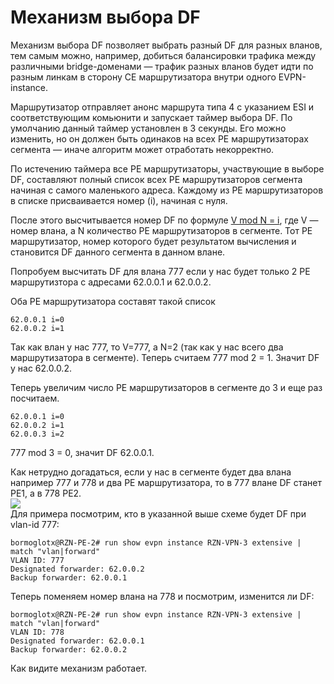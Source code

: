 # Механизм выбора DF

Механизм выбора DF позволяет выбрать разный DF для разных вланов, тем самым можно, например, добиться балансировки трафика между различными bridge-доменами — трафик разных вланов будет идти по разным линкам в сторону CE маршрутизатора внутри одного EVPN-instance.

Маршрутизатор отправляет анонс маршрута типа 4 с указанием ESI и соответствующим комьюнити и запускает таймер выбора DF. По умолчанию данный таймер установлен в 3 секунды. Его можно изменить, но он должен быть одинаков на всех PE маршрутизаторах сегмента — иначе алгоритм может отработать некорректно.

По истечению таймера все PE маршрутизаторы, участвующие в выборе DF, составляют полный список всех PE маршрутизаторов сегмента начиная с самого маленького адреса. Каждому из PE маршрутизаторов в списке присваивается номер \(i\), начиная с нуля.

После этого высчитывается номер DF по формуле [V mod N = i](https://ru.wikipedia.org/wiki/%D0%94%D0%B5%D0%BB%D0%B5%D0%BD%D0%B8%D0%B5_%D1%81_%D0%BE%D1%81%D1%82%D0%B0%D1%82%D0%BA%D0%BE%D0%BC), где V — номер влана, а N количество PE маршрутизаторов в сегменте. Тот PE маршрутизатор, номер которого будет результатом вычисления и становится DF данного сегмента в данном влане.

Попробуем высчитать DF для влана 777 если у нас будет только 2 PE маршрутизтора с адресами 62.0.0.1 и 62.0.0.2.

Оба PE маршрутизатора составят такой список

```text
62.0.0.1 i=0
62.0.0.2 i=1
```

Так как влан у нас 777, то V=777, а N=2 \(так как у нас всего два маршрутизатора в сегменте\). Теперь считаем 777 mod 2 = 1. Значит DF у нас 62.0.0.2.

Теперь увеличим число PE маршрутизаторов в сегменте до 3 и еще раз посчитаем.

```text
62.0.0.1 i=0
62.0.0.2 i=1
62.0.0.3 i=2
```

777 mod 3 = 0, значит DF 62.0.0.1.

Как нетрудно догадаться, если у нас в сегменте будет два влана например 777 и 778 и два PE маршрутизатора, то в 777 влане DF станет PE1, а в 778 PE2.  
![](https://habrastorage.org/files/769/569/f85/769569f8510741a4b737b14a653bd442.png)  
Для примера посмотрим, кто в указанной выше схеме будет DF при vlan-id 777:

```text
bormoglotx@RZN-PE-2# run show evpn instance RZN-VPN-3 extensive | match "vlan|forward"
VLAN ID: 777
Designated forwarder: 62.0.0.2
Backup forwarder: 62.0.0.1
```

Теперь поменяем номер влана на 778 и посмотрим, изменится ли DF:

```text
bormoglotx@RZN-PE-2# run show evpn instance RZN-VPN-3 extensive | match "vlan|forward"
VLAN ID: 778
Designated forwarder: 62.0.0.1
Backup forwarder: 62.0.0.2
```

Как видите механизм работает.